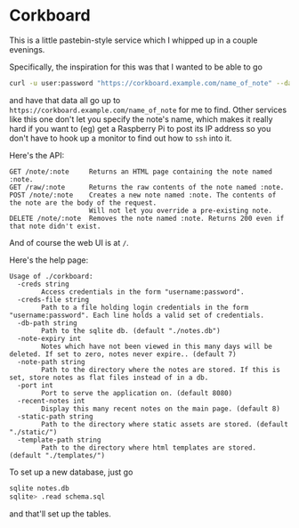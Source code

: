 # Corkboard

This is a little pastebin-style service which I whipped up in a couple evenings.

Specifically, the inspiration for this was that I wanted to be able to go

```sh
curl -u user:password "https://corkboard.example.com/name_of_note" --data-binary "Some information, or maybe @filename.txt"
```

and have that data all go up to `https://corkboard.example.com/name_of_note` for me to find.
Other services like this one don't let you specify the note's name, which makes it really hard if you want to (eg) get a Raspberry Pi to post its IP address so you don't have to hook up a monitor to find out how to `ssh` into it.

Here's the API:

```
GET /note/:note     Returns an HTML page containing the note named :note.
GET /raw/:note      Returns the raw contents of the note named :note.
POST /note/:note    Creates a new note named :note. The contents of the note are the body of the request.
                    Will not let you override a pre-existing note.
DELETE /note/:note  Removes the note named :note. Returns 200 even if that note didn't exist.
```

And of course the web UI is at `/`.

Here's the help page:

```
Usage of ./corkboard:
  -creds string
    	Access credentials in the form "username:password".
  -creds-file string
    	Path to a file holding login credentials in the form "username:password". Each line holds a valid set of credentials.
  -db-path string
    	Path to the sqlite db. (default "./notes.db")
  -note-expiry int
    	Notes which have not been viewed in this many days will be deleted. If set to zero, notes never expire.. (default 7)
  -note-path string
    	Path to the directory where the notes are stored. If this is set, store notes as flat files instead of in a db.
  -port int
    	Port to serve the application on. (default 8080)
  -recent-notes int
    	Display this many recent notes on the main page. (default 8)
  -static-path string
    	Path to the directory where static assets are stored. (default "./static/")
  -template-path string
    	Path to the directory where html templates are stored. (default "./templates/")

```

To set up a new database, just go

```sh
sqlite notes.db
sqlite> .read schema.sql
```

and that'll set up the tables.
